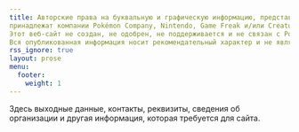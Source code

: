 ```yaml
---
title: Авторские права на буквальную и графическую информацию, представленную на этом веб-сайте о Pokémon TCG, включая изображения карт и текст,<br>
принадлежат компании Pokémon Company, Nintendo, Game Freak и/или Creatures.<br>
Этот веб-сайт не создан, не одобрен, не поддерживается и не связан с Pokémon, Nintendo, Game Freak или Creatures.<br>
Вся опубликованная информация носит рекомендательный характер и не является торговым предложением.
rss_ignore: true
layout: prose
menu:
  footer:
    weight: 1
---
```


Здесь выходные данные, контакты, реквизиты, сведения об организации и другая информация, которая требуется для сайта.
